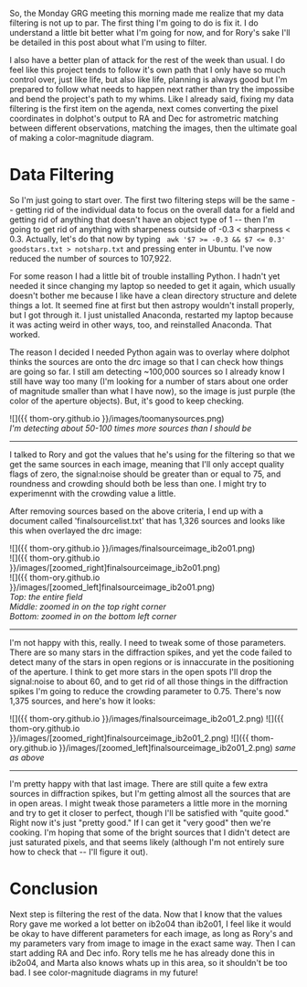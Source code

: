 So, the Monday GRG meeting this morning made me realize that my data filtering is not up to par. The first thing I'm going to do is fix it. I do understand a little bit better what I'm going for now, and for Rory's sake I'll be detailed in this post about what I'm using to filter. 

I also have a better plan of attack for the rest of the week than usual. I do feel like this project tends to follow it's own path that I only have so much control over, just like life, but also like life, planning is always good but I'm prepared to follow what needs to happen next rather than try the impossibe and bend the project's path to my whims. Like I already said, fixing my data filtering is the first item on the agenda, next comes converting the pixel coordinates in dolphot's output to RA and Dec for astrometric matching between different observations, matching the images, then the ultimate goal of making a color-magnitude diagram.

# Data Filtering
So I'm just going to start over. The first two filtering steps will be the same -- getting rid of the individual data to focus on the overall data for a field and getting rid of anything that doesn't have an object type of 1 -- then I'm going to get rid of anything with sharpeness outside of -0.3 < sharpness < 0.3. Actually, let's do that now by typing ` awk '$7 >= -0.3 && $7 <= 0.3' goodstars.txt > notsharp.txt` and pressing enter in Ubuntu. I've now reduced the number of sources to 107,922.

For some reason I had a little bit of trouble installing Python. I hadn't yet needed it since changing my laptop so needed to get it again, which usually doesn't bother me because I like have a clean directory structure and delete things a lot. It seemed fine at first but then astropy wouldn't install properly, but I got through it. I just unistalled Anaconda, restarted my laptop because it was acting weird in other ways, too, and reinstalled Anaconda. That worked.

The reason I decided I needed Python again was to overlay where dolphot thinks the sources are onto the drc image so that I can check how things are going so far. I still am detecting ~100,000 sources so I already know I still have way too many (I'm looking for a number of stars about one order of magnitude smaller than what I have now), so the image is just purple (the color of the aperture objects). But, it's good to keep checking. 

![]({{ thom-ory.github.io }}/images/toomanysources.png)       
_I'm detecting about 50-100 times more sources than I should be_

---
I talked to Rory and got the values that he's using for the filtering so that we get the same sources in each image, meaning that I'll only accept quality flags of zero, the signal:noise should be greater than or equal to 75, and roundness and crowding should both be less than one. I might try to experimennt with the crowding value a little. 

After removing sources based on the above criteria, I end up with a document called 'finalsourcelist.txt' that has 1,326 sources and looks like this when overlayed the drc image:

![]({{ thom-ory.github.io }}/images/finalsourceimage_ib2o01.png)    
![]({{ thom-ory.github.io }}/images/[zoomed_right]finalsourceimage_ib2o01.png)    
![]({{ thom-ory.github.io }}/images/[zoomed_left]finalsourceimage_ib2o01.png)   
_Top: the entire field   
Middle: zoomed in on the top right corner   
Bottom: zoomed in on the bottom left corner_ 

---
I'm not happy with this, really. I need to tweak some of those parameters. There are so many stars in the diffraction spikes, and yet the code failed to detect many of the stars in open regions or is innaccurate in the positioning of the aperture. I think to get more stars in the open spots I'll drop the signal:noise to about 60, and to get rid of all those things in the diffraction spikes I'm going to reduce the crowding parameter to 0.75. There's now 1,375 sources, and here's how it looks:  

![]({{ thom-ory.github.io }}/images/finalsourceimage_ib2o01_2.png)
![]({{ thom-ory.github.io }}/images/[zoomed_right]finalsourceimage_ib2o01_2.png)
![]({{ thom-ory.github.io }}/images/[zoomed_left]finalsourceimage_ib2o01_2.png)
_same as above_

---
I'm pretty happy with that last image. There are still quite a few extra sources in diffraction spikes, but I'm getting almost all the sources that are in open areas. I might tweak those parameters a little more in the morning and try to get it closer to perfect, though I'll be satisfied with "quite good." Right now it's just "pretty good." If I can get it "very good" then we're cooking. I'm hoping that some of the bright sources that I didn't detect are just saturated pixels, and that seems likely (although I'm not entirely sure how to check that -- I'll figure it out). 

# Conclusion
Next step is filtering the rest of the data. Now that I know that the values Rory gave me worked a lot better on ib2o04 than ib2o01, I feel like it would be okay to have different parameters for each image, as long as Rory's and my parameters vary from image to image in the exact same way. Then I can start adding RA and Dec info. Rory tells me he has already done this in ib2o04, and Marta also knows whats up in this area, so it shouldn't be too bad. I see color-magnitude diagrams in my future!  
